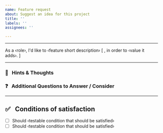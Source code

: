 ```yaml
---
name: Feature request
about: Suggest an idea for this project
title: ''
labels: ''
assignees: ''

---
```


---

As a ‹role›, I'd like to ‹feature short description› [ , in order to ‹value it adds›. ]

---

### :thought_balloon: &nbsp; Hints & Thoughts

### :question: &nbsp; Additional Questions to Answer / Consider

---

## :white_check_mark: &nbsp; Conditions of satisfaction

- [ ] Should ‹testable condition that should be satisfied›
- [ ] Should ‹testable condition that should be satisfied›
